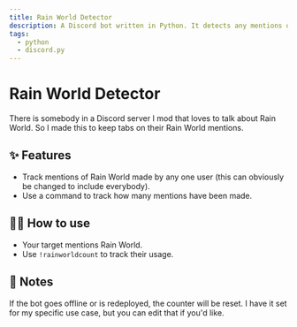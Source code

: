 ```yaml
---
title: Rain World Detector
description: A Discord bot written in Python. It detects any mentions of "Rain World" in your server by a specific user.
tags:
  - python
  - discord.py
---
```


# Rain World Detector

There is somebody in a Discord server I mod that loves to talk about Rain World. So I made this to keep tabs on their Rain World mentions.

## ✨ Features

- Track mentions of Rain World made by any one user (this can obviously be changed to include everybody).
- Use a command to track how many mentions have been made.

## 💁‍♀️ How to use

- Your target mentions Rain World.
- Use `!rainworldcount` to track their usage.

## 📝 Notes

If the bot goes offline or is redeployed, the counter will be reset. I have it set for my specific use case, but you can edit that if you'd like.